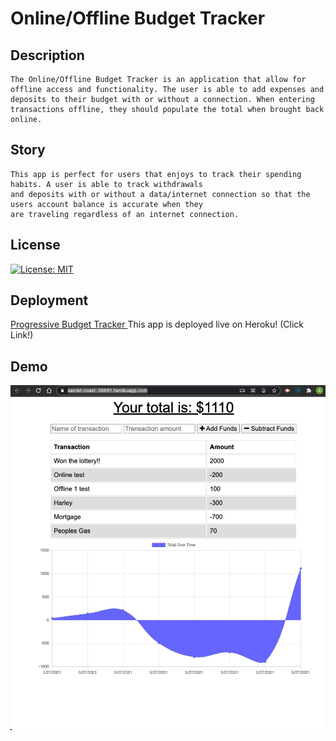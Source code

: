 # Online/Offline Budget Tracker

## Description
    The Online/Offline Budget Tracker is an application that allow for offline access and functionality. The user is able to add expenses and deposits to their budget with or without a connection. When entering transactions offline, they should populate the total when brought back online.

## Story
    This app is perfect for users that enjoys to track their spending habits. A user is able to track withdrawals 
    and deposits with or without a data/internet connection so that the users account balance is accurate when they 
    are traveling regardless of an internet connection.

## License
[![License: MIT](https://img.shields.io/badge/License-MIT-yellow.svg)](https://opensource.org/licenses/MIT)

## Deployment
[Progressive Budget Tracker ](https://secret-coast-38891.herokuapp.com/)
This app is deployed live on Heroku! (Click Link!)

## Demo
<img src="./images/screenshot.png">